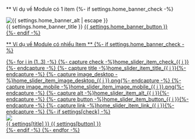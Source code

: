 ** Ví dụ về Module có 1 item
{%- if settings.home_banner_check -%}
<div class="home-banner">
	<div class="home-banner-wrap">
		<div class="home--banner-image">
			<picture>
				<source media="(min-width: 767px)" srcset="{{ 'home_banner_desktop.png' | asset_url }}"/>
				<source media="(min-width: 0)" srcset="{{ 'home_banner_mobile.png' | asset_url }}"/>
				<img width="" height="" loading="lazy" decoding="async" src="{{ 'home_banner_desktop.png' | asset_url }}" alt="{{ settings.home_banner_alt | escape }}"/>
			</picture>
   		</div>
		<div class="home-banner-info">
			<span class="home-banner-info-title">{{ settings.home_banner_title }}</span>
			<a href="{{ settings.home_banner_link}}" class="home-banner-info-title">{{ settings.home_banner_button }}</span>
		</div>
	</div>
</div>
{%- endif -%}

** Ví dụ về Module có nhiều Item **
{%- if settings.home_banner_check -%}
<div class="home-banner">
	<div class="home-banner-wrap">
		<div class="home-banner-items">
			{%- for i in (1..3) -%}
			{%- capture check -%}home_slider_item_check_{{ i }}{%- endcapture -%}
			{%- capture title -%}home_slider_item_title_{{ i }}{%- endcapture -%}
		 	{%- capture image_desktop -%}home_slider_item_image_desktop_{{ i }}.png{%- endcapture -%}
		  	{%- capture image_mobile -%}home_slider_item_image_mobile_{{ i }}.png{%- endcapture -%}
		  	{%- capture alt -%}home_slider_item_alt_{{ i }}{%- endcapture -%}
			{%- capture button -%}home_slider_item_button_{{ i }}{%- endcapture -%}
			{%- capture link -%}home_slider_item_link_{{ i }}{%- endcapture -%}
			{%- if settings[check] -%}
			<div class="home-banner-item">
		 		<div class="home-banner-item-image">
					<picture>
			   			<source media="(min-width: 767px)" srcset="{{ image_desktop | asset_url }}"/>
			      			<source media="(min-width: 0)" srcset="{{ image_mobile | asset_url }}"/>
						<img width="" height="" loading="lazy" decoding="async" src="{{ image | asset_url }}" link="{{ settings[alt] | escape }}"/>
			   		</picture>
				</div>
		 		<div class="home-banner-item-info">
					<span class="home-banner-item-info-title">{{ settings[title] }}</span>
					<a href="{{ settings[link] }}" class="home-banner-item-info-button">{{ settings[button] }}</span>
     				</div>
		   	</div>
			{%- endif -%}
		{%- endfor -%}
   		</div>
	</div>
</div>
